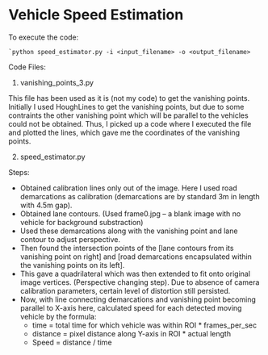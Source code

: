 # Vehicle Speed Estimation

To execute the code:
```
`python speed_estimator.py -i <input_filename> -o <output_filename>
```

Code Files:

1. vanishing_points_3.py

This file has been used as it is (not my code) to get the vanishing points.
Initially I used HoughLines to get the vanishing points, but due to some contraints the other vanishing point which will be parallel to the vehicles could not be obtained. Thus, I picked up a code where I executed the file and plotted the lines, which gave me the coordinates of the vanishing points.


2. speed_estimator.py

Steps:
* Obtained calibration lines only out of the image. Here I used road demarcations as calibration (demarcations are by standard 3m in length with 4.5m gap).
* Obtained lane contours. (Used frame0.jpg – a blank image with no vehicle for background substraction)
* Used these demarcations along with the vanishing point and lane contour to adjust perspective.
* Then found the intersection points of the [lane contours from its vanishing point on right] and [road demarcations encapsulated within the vanishing points on its left].
* This gave a quadrilateral which was then extended to fit onto original image vertices. (Perspective changing step). Due to absence of camera calibration parameters, certain level of distortion still persisted.
* Now, with line connecting demarcations and vanishing point becoming parallel to X-axis here, calculated speed for each detected moving vehicle by the formula:
    * time = total time for which vehicle was within ROI * frames_per_sec
    * distance = pixel distance along Y-axis in ROI * actual length
    * Speed =  distance / time
